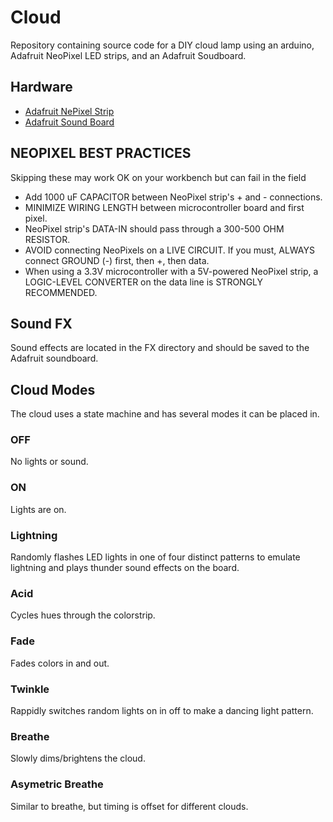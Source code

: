 # Cloud

Repository containing source code for a DIY cloud lamp using an arduino, Adafruit NeoPixel LED strips, and an Adafruit Soudboard.

## Hardware
 - [Adafruit NePixel Strip](https://www.adafruit.com/product/1138?gad_source=1&gclid=CjwKCAjw48-vBhBbEiwAzqrZVKkQDqYc6kzDuyQdu53pMRFMe_L1XK2hu9rpzA8hVS0tBXyKfn_SThoCbesQAvD_BwE)
 - [Adafruit Sound Board](https://www.adafruit.com/product/2220)

## NEOPIXEL BEST PRACTICES
 Skipping these may work OK on your workbench but can fail in the field
 - Add 1000 uF CAPACITOR between NeoPixel strip's + and - connections.
 - MINIMIZE WIRING LENGTH between microcontroller board and first pixel.
 - NeoPixel strip's DATA-IN should pass through a 300-500 OHM RESISTOR.
 - AVOID connecting NeoPixels on a LIVE CIRCUIT. If you must, ALWAYS connect GROUND (-) first, then +, then data.
 - When using a 3.3V microcontroller with a 5V-powered NeoPixel strip, a LOGIC-LEVEL CONVERTER on the data line is STRONGLY RECOMMENDED.

## Sound FX
Sound effects are located in the FX directory and should be saved to the Adafruit soundboard.

## Cloud Modes

The cloud uses a state machine and has several modes it can be placed in.

### OFF

No lights or sound.

### ON

Lights are on.

### Lightning

Randomly flashes LED lights in one of four distinct patterns to emulate lightning and plays thunder sound effects on the board.

### Acid

Cycles hues through the colorstrip.

### Fade

Fades colors in and out.

### Twinkle

Rappidly switches random lights on in off to make a dancing light pattern.

### Breathe

Slowly dims/brightens the cloud.

### Asymetric Breathe

Similar to breathe, but timing is offset for different clouds.

